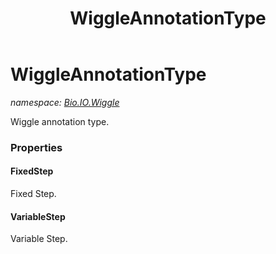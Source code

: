 ﻿---
title: WiggleAnnotationType
---

# WiggleAnnotationType
_namespace: [Bio.IO.Wiggle](N-Bio.IO.Wiggle.html)_

Wiggle annotation type.



### Properties

#### FixedStep
Fixed Step.
#### VariableStep
Variable Step.

